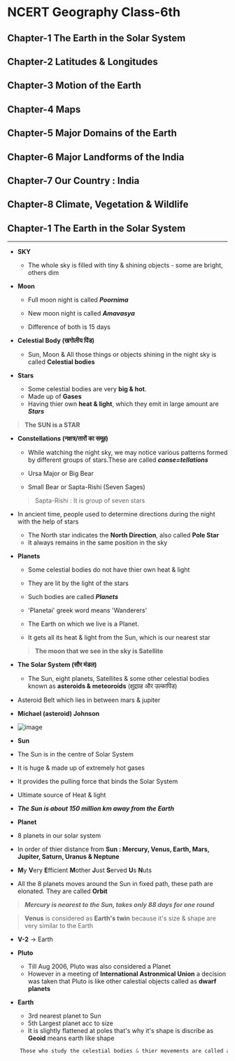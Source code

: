 
# NCERT Geography Class-6th


## Chapter-1    **The Earth in the Solar System**


## Chapter-2    **Latitudes & Longitudes**


## Chapter-3    **Motion of the Earth**


## Chapter-4    **Maps**


## Chapter-5    **Major Domains of the Earth**


## Chapter-6    **Major Landforms of the India**


## Chapter-7    **Our Country : India**


## Chapter-8    **Climate, Vegetation & Wildlife**













## Chapter-1    **The Earth in the Solar System**
***

- **SKY**
   - The whole sky is filled with tiny & shining objects - some are bright, others dim


- **Moon**
   - Full moon night is called ***Poornima***

   - New moon night is called ***Amavasya***

   - Difference of both is 15 days

- **Celestial Body (खगोलीय पिंड)**
   - Sun, Moon & All those things or objects shining in the night sky is called **Celestial bodies**

- **Stars**
   - Some celestial bodies are very **big & hot**.
   - Made up of **Gases**
   - Having thier own **heat & light**, which they emit in large amount are ***Stars***

> **The SUN is a STAR**

- **Constellations (नक्षत्र/तारों का समूह)**
   - While watching the night sky, we may notice various patterns formed by different groups of stars.These are called ***conse=tellations***
   - Ursa Major or Big Bear
   
   - Small Bear or Sapta-Rishi (Seven Sages) 
   > Sapta-Rishi : It is group of seven stars

   
- In ancient time, people used to determine directions during the night with the help of stars
   - The North star indicates the **North Direction**, also called **Pole Star**
   - It always remains in the same position in the sky


- **Planets**
   - Some celestial bodies do not have thier own heat & light
   - They are lit by the light of the stars
   - Such bodies are called ***Planets***

   - 'Planetai' greek word means 'Wanderers'

   - The Earth on which we live is a Planet.
   - It gets all its heat & light from the Sun, which is our nearest star

   > **The moon that we see in the sky is Satellite**


- **The Solar System (सौर मंडल)**
   - The Sun, eight planets, Satellites & some other celestial bodies known as **asteroids & meteoroids** (क्षुद्रग्रह और उल्कापिंड)

- Asteroid Belt which lies in between mars & jupiter

- **Michael (asteroid) Johnson**

- ![image](https://user-images.githubusercontent.com/47448422/124505194-9364b780-dde6-11eb-8d45-24a6b772852d.png)


- **Sun**
 - The Sun is in the centre of Solar System
 - It is huge & made up of extremely hot gases
 - It provides the pulling force that binds the Solar System
 - Ultimate source of Heat & light
 - ***The Sun is about 150 million km away from the Earth*** 

- **Planet**
 - 8 planets in our solar system
 
 - In order of thier distance from **Sun : Mercury, Venus, Earth, Mars, Jupiter, Saturn, Uranus & Neptune**
 
 - **M**y **V**ery **E**fficient **M**other **J**ust **S**erved **U**s **N**uts
 
 - All the 8 planets moves around the Sun in fixed path, these path are elonated. They are called **Orbit**

 > ***Mercury is nearest to the Sun, takes only 88 days for one round***
 
 > **Venus** is considered as **Earth's twin** because it's size & shape are very similar to the Earth
 - **V-2** -> Earth

 - **Pluto**
   - Till Aug 2006, Pluto was also considered a Planet
   - However in a meeting of **International Astronmical Union** a decision was taken that Pluto is like other calestial objects called as **dwarf planets**



- **Earth**
  - 3rd nearest planet to Sun
  - 5th Largest planet acc to size
  - It is slightly flattened at poles that's why it's shape is discribe as **Geoid** means earth like shape


```javascript
    Those who study the celestial bodies & thier movements are called astronomers
```
